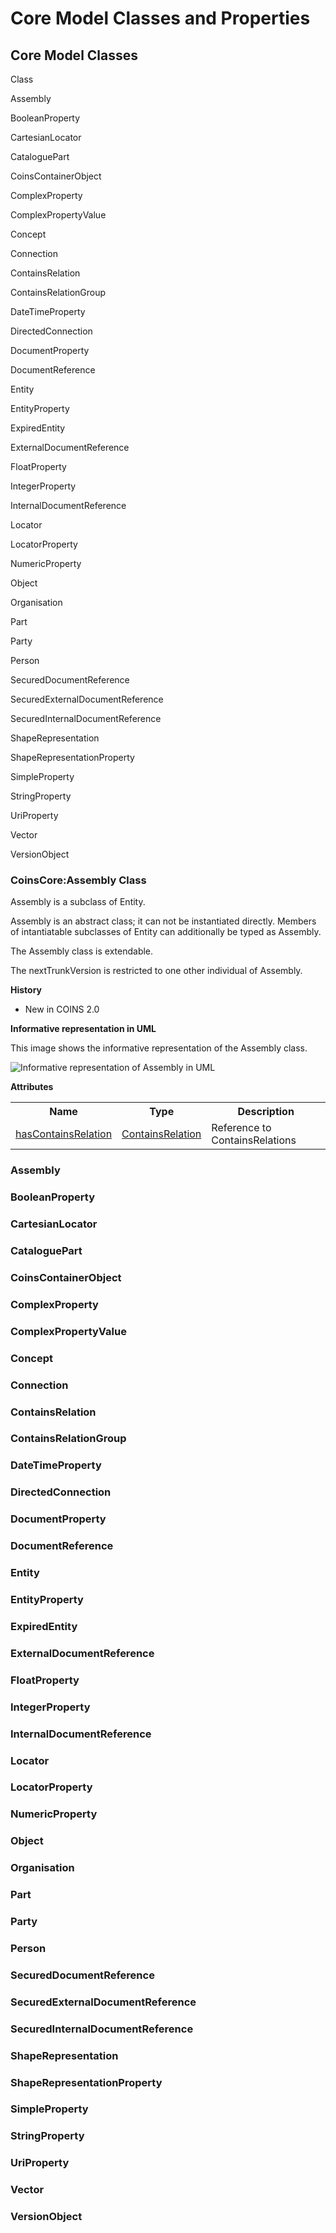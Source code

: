 # Core Model Classes and Properties



## Core Model Classes

Class

Assembly

BooleanProperty

CartesianLocator

CataloguePart

CoinsContainerObject

ComplexProperty

ComplexPropertyValue

Concept

Connection

ContainsRelation

ContainsRelationGroup

DateTimeProperty

DirectedConnection

DocumentProperty

DocumentReference

Entity

EntityProperty

ExpiredEntity

ExternalDocumentReference

FloatProperty

IntegerProperty

InternalDocumentReference

Locator

LocatorProperty

NumericProperty

Object

Organisation

Part

Party

Person

SecuredDocumentReference

SecuredExternalDocumentReference

SecuredInternalDocumentReference

ShapeRepresentation

ShapeRepresentationProperty

SimpleProperty

StringProperty

UriProperty

Vector

VersionObject


### CoinsCore:Assembly Class
Assembly is a subclass of Entity.

Assembly is an abstract class; it can not be instantiated directly. Members of intantiatable subclasses of Entity can additionally be typed as Assembly.

The Assembly class is extendable.

The nextTrunkVersion is restricted to one other individual of Assembly.


**History**
* New in COINS 2.0


**Informative representation in UML**


This image shows the informative representation of the Assembly class.

![Informative representation of Assembly in UML](https://bimloket.github.io/coinsweb/media/600px-Core-Assembly_Class.png "Informative representation in UML")


**Attributes**
<table class="wikitable">
<tr>
<th> Name
</th>
<th> Type
</th>
<th> Description
</th></tr>
<tr>
<td> <a href="/wiki2/index.php/CoinsCore:hasContainsRelation_Property" title="CoinsCore:hasContainsRelation Property">hasContainsRelation</a> </td>
<td> <a href="/wiki2/index.php/CoinsCore:ContainsRelation_Class" title="CoinsCore:ContainsRelation Class">ContainsRelation</a> </td>
<td> Reference to ContainsRelations
</td></tr>
</table>

### Assembly


### BooleanProperty


### CartesianLocator


### CataloguePart


### CoinsContainerObject


### ComplexProperty


### ComplexPropertyValue


### Concept



### Connection



### ContainsRelation



### ContainsRelationGroup



### DateTimeProperty



### DirectedConnection



### DocumentProperty



### DocumentReference



### Entity



### EntityProperty



### ExpiredEntity



### ExternalDocumentReference



### FloatProperty



### IntegerProperty



### InternalDocumentReference



### Locator



### LocatorProperty



### NumericProperty



### Object



### Organisation



### Part



### Party



### Person



### SecuredDocumentReference



### SecuredExternalDocumentReference



### SecuredInternalDocumentReference



### ShapeRepresentation



### ShapeRepresentationProperty



### SimpleProperty



### StringProperty



### UriProperty



### Vector



### VersionObject